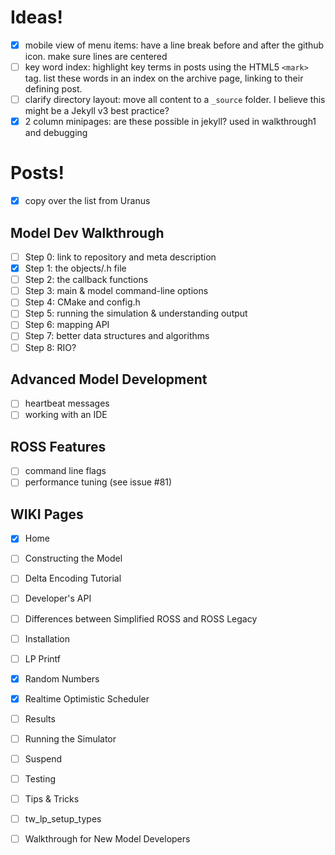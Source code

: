 # Ideas!

- [X] mobile view of menu items:
      have a line break before and after the github icon.
      make sure lines are centered
- [ ] key word index:
      highlight key terms in posts using the HTML5 `<mark>` tag.
      list these words in an index on the archive page, linking to their defining post.
- [ ] clarify directory layout:
      move all content to a `_source` folder.
      I believe this might be a Jekyll v3 best practice?
- [X] 2 column minipages:
      are these possible in jekyll? used in walkthrough1 and debugging

# Posts!

- [X] copy over the list from Uranus

## Model Dev Walkthrough

- [ ] Step 0: link to repository and meta description
- [X] Step 1: the objects/.h file
- [ ] Step 2: the callback functions
- [ ] Step 3: main & model command-line options
- [ ] Step 4: CMake and config.h
- [ ] Step 5: running the simulation & understanding output
- [ ] Step 6: mapping API
- [ ] Step 7: better data structures and algorithms
- [ ] Step 8: RIO?

## Advanced Model Development

- [ ] heartbeat messages
- [ ] working with an IDE

## ROSS Features

- [ ] command line flags
- [ ] performance tuning (see issue #81)

## WIKI Pages

- [X] Home
- [ ] Constructing the Model
- [ ] Delta Encoding Tutorial
- [ ] Developer's API
- [ ] Differences between Simplified ROSS and ROSS Legacy
- [ ] Installation
- [ ] LP Printf
- [X] Random Numbers
- [X] Realtime Optimistic Scheduler
- [ ] Results
- [ ] Running the Simulator
- [ ] Suspend
- [ ] Testing
- [ ] Tips & Tricks
- [ ] tw_lp_setup_types
- [ ] Walkthrough for New Model Developers

